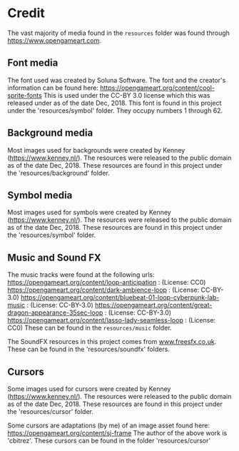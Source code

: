 # Credit
The vast majority of media found in the `resources` folder was found through https://www.opengameart.com.

## Font media
The font used was created by Soluna Software. The font and the creator's information can be found here:
https://opengameart.org/content/cool-sprite-fonts
This is used under the CC-BY 3.0 license which this was released under as of the date Dec, 2018. 
This font is found in this project under the 'resources/symbol' folder. They occupy numbers 1 through 62.

## Background media
Most images used for backgrounds were created by Kenney (https://www.kenney.nl/).
The resources were released to the public domain as of the date Dec, 2018. 
These resources are found in this project under the 'resources/background' folder.

## Symbol media
Most images used for symbols were created by Kenney (https://www.kenney.nl/).
The resources were released to the public domain as of the date Dec, 2018. 
These resources are found in this project under the 'resources/symbol' folder.

##  Music and Sound FX
The music tracks were found at the following urls:
https://opengameart.org/content/loop-anticipation : (License: CC0)
https://opengameart.org/content/dark-ambience-loop : (License: CC-BY-3.0)
https://opengameart.org/content/bluebeat-01-loop-cyberpunk-lab-music : (License: CC-BY-3.0)
https://opengameart.org/content/great-dragon-appearance-35sec-loop : (License: CC-BY-3.0)
https://opengameart.org/content/lasso-lady-seamless-loop : (License: CC0)
These can be found in the `resources/music` folder.

The SoundFX resources in this project comes from www.freesfx.co.uk.
These can be found in the 'resources/soundfx' folders.

##  Cursors
Some images used for cursors were created by Kenney (https://www.kenney.nl/).
The resources were released to the public domain as of the date Dec, 2018. 
These resources are found in this project under the 'resources/cursor' folder.

Some cursors are adaptations (by me) of an image asset found here:
https://opengameart.org/content/sj-frame
The author of the above work is 'cbitrez'.
These cursors can be found in the folder 'resources/cursor'
